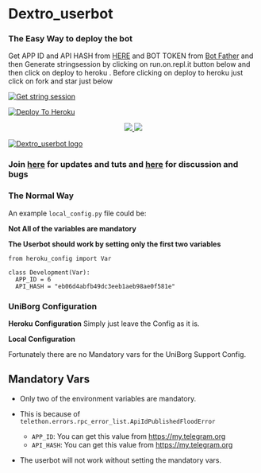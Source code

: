 # Dextro_userbot

### The Easy Way to deploy the bot
Get APP ID and API HASH from [HERE](https://my.telegram.org) and BOT TOKEN from [Bot Father](https://t.me/botfather) and then Generate stringsession by clicking on run.on.repl.it button below and then click on deploy to heroku . Before clicking on deploy to heroku just click on fork and star just below

[![Get string session](https://repl.it/badge/github/suhaash02/Dexter_userbot)](https://generatestringsession.flora.repl.run/)

[![Deploy To Heroku](https://www.herokucdn.com/deploy/button.svg)](https://heroku.com/deploy?template=https://Dextro_userbot.com/suhaash02/callback)
<p align="center">
  <a href="https://github.com/suhaash02/Dextro_userbot/fork">
    <img src="https://img.shields.io/github/forks/suhaash02/Dextro_userbot?label=Fork&style=social">
    
  </a>
  <a href="https://github.com/suhaash02/Dextro_userbot">
    <img src="https://img.shields.io/github/stars/suhaash02/Dextro_userbot?style=social">
  </a>
</p>


[![Dextro_userbot logo](https://telegra.ph/file/174268e8434a45c80b905.jpg)](https://heroku.com/deploy?template=https://github.com/suhaash02/Dextro_userbot)


### Join [here](https://t.me/Dextro_support) for updates and tuts and [here](https://t.me/Dextro_support) for discussion and bugs

### The Normal Way

An example `local_config.py` file could be:

**Not All of the variables are mandatory**

__The Userbot should work by setting only the first two variables__

```python3
from heroku_config import Var

class Development(Var):
  APP_ID = 6
  API_HASH = "eb06d4abfb49dc3eeb1aeb98ae0f581e"
```

### UniBorg Configuration



**Heroku Configuration**
Simply just leave the Config as it is.

**Local Configuration**

Fortunately there are no Mandatory vars for the UniBorg Support Config.

## Mandatory Vars

- Only two of the environment variables are mandatory.
- This is because of `telethon.errors.rpc_error_list.ApiIdPublishedFloodError`

    - `APP_ID`:   You can get this value from https://my.telegram.org
    - `API_HASH`:   You can get this value from https://my.telegram.org
- The userbot will not work without setting the mandatory vars.
